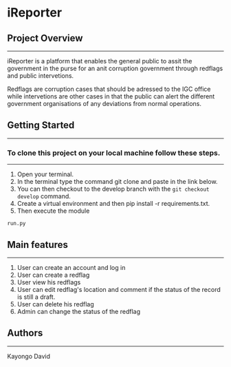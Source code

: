 # iReporter
## Project Overview
---
iReporter is a platform that enables the general public to assit the government in the purse for an anit corruption government through redflags and public intervetions. 

Redflags are corruption cases that should be adressed to the IGC office while intervetions are other cases in that the public can alert the different government organisations of any deviations from normal operations.

## Getting Started
---
### To clone this project on your local machine follow these steps.
---
1. Open your terminal.
2. In the terminal type the command git clone and paste in the link below.
3. You can then checkout to the develop branch with the ```git checkout develop``` command.
4. Create a virtual environment and then pip install -r requirements.txt.
5. Then execute the module
```
run.py
```


 
 ## Main features
 ---
 1. User can create an account and log in
 2. User can create a redflag 
 3. User view his redflags
 4. User can edit redflag's location and comment if the status of the record is still a draft.
 5. User can delete his redflag
 6. Admin can change the status of the redflag

 ## Authors
 ---
 
 Kayongo David





